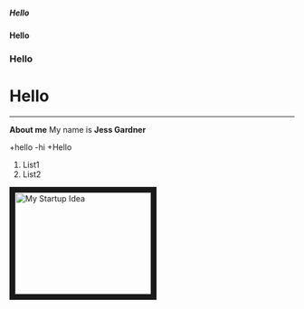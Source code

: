 ##### Hello
#### Hello
### Hello
# Hello
---
**About me**
My name is **Jess Gardner**

+hello
-hi
+Hello

1. List1
2. List2



<a href="http://www.youtube.com/watch?feature=player_embedded&v=KdNbmln96ig
" target="_blank"><img src="http://img.youtube.com/vi/KdNbmln96ig/0.jpg" 
alt="My Startup Idea" width="240" height="180" border="10" /></a>
